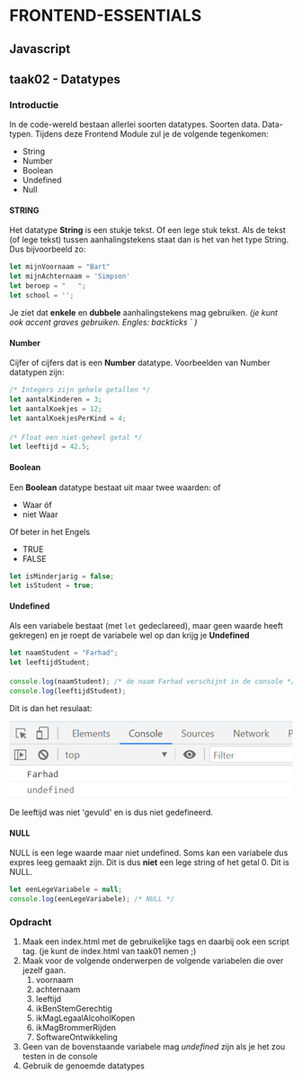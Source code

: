 # FRONTEND-ESSENTIALS

## Javascript

## taak02 - Datatypes

### Introductie

In de code-wereld bestaan allerlei soorten datatypes. Soorten data. Data-typen. Tijdens deze Frontend Module zul je de volgende tegenkomen:

- String
- Number
- Boolean
- Undefined
- Null

#### STRING

Het datatype __String__ is een stukje tekst. Of een lege stuk tekst. Als de tekst (of lege tekst) tussen aanhalingstekens staat dan is het van het type String. Dus bijvoorbeeld zo:

```js
let mijnVoornaam = "Bart"
let mijnAchternaam = 'Simpson'
let beroep = "   ";
let school = '';
```

Je ziet dat __enkele__ en __dubbele__ aanhalingstekens mag gebruiken.
_(je kunt ook accent graves gebruiken. Engles: backticks ` )_

#### Number

Cijfer of cijfers dat is een __Number__ datatype. Voorbeelden van Number datatypen zijn:

```js
/* Integers zijn gehele getallen */
let aantalKinderen = 3;
let aantalKoekjes = 12;
let aantalKoekjesPerKind = 4;

/* Float een niet-geheel getal */
let leeftijd = 42.5;
```

#### Boolean

Een __Boolean__ datatype bestaat uit maar twee waarden: of

- Waar óf
- niet Waar

Of beter in het Engels

- TRUE
- FALSE

```js
let isMinderjarig = false;
let isStudent = true;
```

#### Undefined

Als een variabele bestaat (met `let` gedeclareed), maar geen waarde heeft gekregen) en je roept de variabele wel op dan krijg je __Undefined__

```js
let naamStudent = "Farhad";
let leeftijdStudent;

console.log(naamStudent); /* de naam Farhad verschijnt in de console */
console.log(leeftijdStudent);
```

Dit is dan het resulaat:

![Farhad](images/farhad.png)

De leeftijd was niet 'gevuld' en is dus niet gedefineerd.

#### NULL

NULL is een lege waarde maar niet undefined. Soms kan een variabele dus expres leeg gemaakt zijn. Dit is dus __niet__ een lege string of het getal 0. Dit is NULL.

```js
let eenLegeVariabele = null;
console.log(eenLegeVariabele); /* NULL */
```

### Opdracht

1. Maak een index.html met de gebruikelijke tags en daarbij ook een script tag. (je kunt de index.html van taak01 nemen ;)
2. Maak voor de volgende onderwerpen de volgende variabelen die over jezelf gaan.
   1. voornaam
   2. achternaam
   3. leeftijd
   4. ikBenStemGerechtig
   5. ikMagLegaalAlcoholKopen
   6. ikMagBrommerRijden
   7. SoftwareOntwikkeling
3. Geen van de bovenstaande variabele mag _undefined_ zijn als je het zou testen in de console
4. Gebruik de genoemde datatypes
